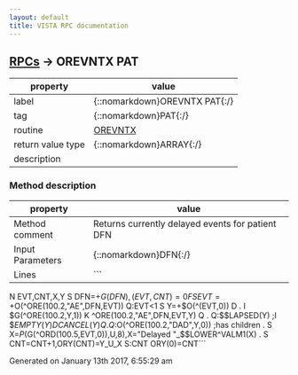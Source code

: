 ```yaml
---
layout: default
title: VISTA RPC documentation
---
```




## [RPCs](TableOfContent.md) &#8594; OREVNTX PAT 

 property | value 
--- | --- 
 label | {::nomarkdown}OREVNTX PAT{:/}
 tag | {::nomarkdown}PAT{:/}
 routine | [OREVNTX](http://code.osehra.org/dox/Routine_OREVNTX_source.html)
 return value type | {::nomarkdown}ARRAY{:/}
 description | 


### Method description

 property | value 
 --- | --- 
 Method comment | Returns currently delayed events for patient DFN
 Input Parameters | {::nomarkdown}DFN{:/}
 Lines | ```
 N EVT,CNT,X,Y S DFN=+$G(DFN),(EVT,CNT)=0
 F  S EVT=+$O(^ORE(100.2,"AE",DFN,EVT)) Q:EVT<1  S Y=+$O(^(EVT,0)) D
 . I $G(^ORE(100.2,Y,1)) K ^ORE(100.2,"AE",DFN,EVT,Y) Q
 . Q:$$LAPSED(Y)  ;I $$EMPTY(Y) D CANCEL(Y) Q
 . Q:$O(^ORE(100.2,"DAD",Y,0))  ;has children
 . S X=$P($G(^ORD(100.5,EVT,0)),U,8),X="Delayed "_$$LOWER^VALM1(X)
 . S CNT=CNT+1,ORY(CNT)=Y_U_X
 S:CNT ORY(0)=CNT```




 Generated on January 13th 2017, 6:55:29 am
